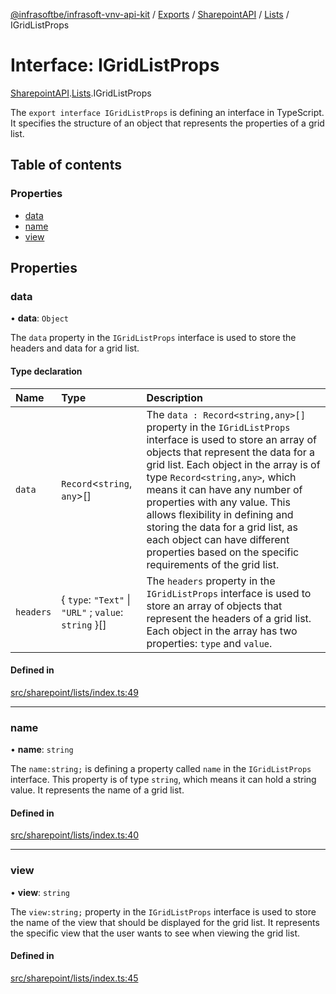[@infrasoftbe/infrasoft-vnv-api-kit](../README.md) / [Exports](../modules.md) / [SharepointAPI](../modules/SharepointAPI.md) / [Lists](../modules/SharepointAPI.Lists.md) / IGridListProps

# Interface: IGridListProps

[SharepointAPI](../modules/SharepointAPI.md).[Lists](../modules/SharepointAPI.Lists.md).IGridListProps

The `export interface IGridListProps` is defining an interface in TypeScript. It specifies the
structure of an object that represents the properties of a grid list.

## Table of contents

### Properties

- [data](SharepointAPI.Lists.IGridListProps.md#data)
- [name](SharepointAPI.Lists.IGridListProps.md#name)
- [view](SharepointAPI.Lists.IGridListProps.md#view)

## Properties

### data

• **data**: `Object`

The `data` property in the `IGridListProps` interface is used to store the headers and data for a
grid list.

#### Type declaration

| Name | Type | Description |
| :------ | :------ | :------ |
| `data` | `Record`\<`string`, `any`\>[] | The `data : Record<string,any>[]` property in the `IGridListProps` interface is used to store an array of objects that represent the data for a grid list. Each object in the array is of type `Record<string,any>`, which means it can have any number of properties with any value. This allows flexibility in defining and storing the data for a grid list, as each object can have different properties based on the specific requirements of the grid list. |
| `headers` | \{ `type`: ``"Text"`` \| ``"URL"`` ; `value`: `string`  }[] | The `headers` property in the `IGridListProps` interface is used to store an array of objects that represent the headers of a grid list. Each object in the array has two properties: `type` and `value`. |

#### Defined in

[src/sharepoint/lists/index.ts:49](https://github.com/infrasoftbe/Infrasoft-vnv-api-kit/blob/783d42b/src/sharepoint/lists/index.ts#L49)

___

### name

• **name**: `string`

The `name:string;` is defining a property called `name` in the `IGridListProps` interface. This
property is of type `string`, which means it can hold a string value. It represents the name of a
grid list.

#### Defined in

[src/sharepoint/lists/index.ts:40](https://github.com/infrasoftbe/Infrasoft-vnv-api-kit/blob/783d42b/src/sharepoint/lists/index.ts#L40)

___

### view

• **view**: `string`

The `view:string;` property in the `IGridListProps` interface is used to store the name of the
view that should be displayed for the grid list. It represents the specific view that the user
wants to see when viewing the grid list.

#### Defined in

[src/sharepoint/lists/index.ts:45](https://github.com/infrasoftbe/Infrasoft-vnv-api-kit/blob/783d42b/src/sharepoint/lists/index.ts#L45)
